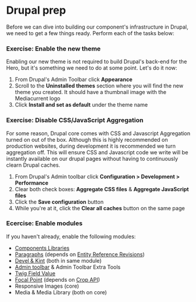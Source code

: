 # Drupal prep

Before we can dive into building our component's infrastructure in Drupal, we need to get a few things ready.  Perform each of the tasks below:

### Exercise: Enable the new theme

Enabling our new theme is not required to build Drupal's back-end for the Hero, but it's something we need to do at some point.  Let's do it now:

1. From Drupal's Admin Toolbar click **Appearance**
2. Scroll to the **Uninstalled themes** section where you will find the new theme you created.  It should have a thumbnail image with the Mediacurrent logo
3. Click **Install and set as default** under the theme name

### Exercise: Disable CSS/JavaScript Aggregation

For some reason, Drupal core comes with CSS and Javascript Aggregation turned on out of the box.  Although this is highly recommended on production websites, during development it is recommended we turn aggregation off.  This will ensure CSS and Javascript code we write will be instantly available on our drupal pages without having to continuously clearn Drupal caches.

1. From Drupal's Admin toolbar click **Configuration &gt; Development &gt; Performance**
2. Clear both check boxes: **Aggregate CSS files** & **Aggregate JavaScript files**
3. Click the **Save configuration** button
4. While you're at it, click the **Clear all caches** button on the same page

### Ecercise: Enable modules

If you haven't already, enable the following modules:

* [Components Libraries](https://www.drupal.org/project/components)
* [Paragraphs](https://www.drupal.org/project/paragraphs) \(depends on [Entity Reference Revisions](https://www.drupal.org/project/entity_reference_revisions)\)
* [Devel & Kint](https://www.drupal.org/project/devel) \(both in same module\)
* [Admin toolbar](https://www.drupal.org/project/admin_toolbar) & Admin Toolbar Extra Tools
* [Twig Field Value](https://www.drupal.org/project/twig_field_value)
* [Focal Point](https://www.drupal.org/project/focal_point) \(depends on [Crop API](https://www.drupal.org/project/crop)\)
* Responsive Images \(core\)
* Media & Media Library \(both on core\)

